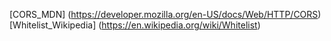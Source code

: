 [CORS_MDN] (https://developer.mozilla.org/en-US/docs/Web/HTTP/CORS)
[Whitelist_Wikipedia] (https://en.wikipedia.org/wiki/Whitelist)